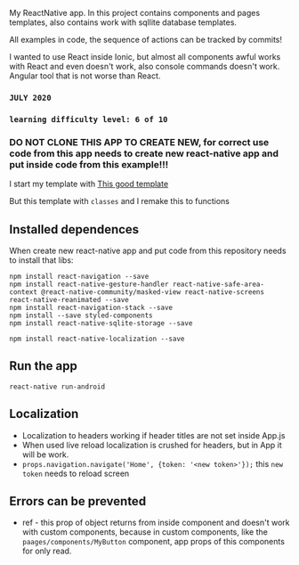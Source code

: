 My ReactNative app. 
In this project contains components and pages templates, 
also contains work with sqllite database templates.

All examples in code, the sequence of actions can be tracked by commits!

I wanted to use React inside Ionic, 
but almost all components awful works with React and even doesn't work, 
also console commands doesn't work. Angular tool that is not worse than React.

### `JULY 2020`

### `learning difficulty level: 6 of 10`

### DO NOT CLONE THIS APP TO CREATE NEW, for correct use code from this app needs to create new react-native app and put inside code from this example!!!

I start my template with [This good template](https://aboutreact.com/example-of-sqlite-database-in-react-native/)

But this template with `classes` and I remake this to functions


## Installed dependences

When create new react-native app and put code from this repository needs to install that libs:

    npm install react-navigation --save
    npm install react-native-gesture-handler react-native-safe-area-context @react-native-community/masked-view react-native-screens react-native-reanimated --save
    npm install react-navigation-stack --save
    npm install --save styled-components
    npm install react-native-sqlite-storage --save
        
    npm install react-native-localization --save


## Run the app

    react-native run-android

## Localization 

- Localization to headers working if header titles are not set inside App.js
- When used live reload localization is crushed for headers, but in App it will be work.
- `props.navigation.navigate('Home', {token: '<new token>'});` this `new token` needs to reload screen

## Errors can be prevented

- ref - this prop of object returns from inside component and doesn't work with custom components,
because in custom components, like the `paages/components/MyButton` component, app props of this components for only read. 

